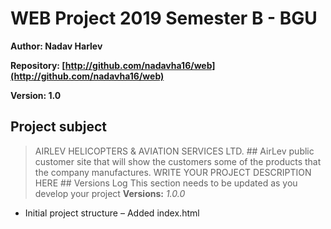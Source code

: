 # WEB Project 2019 Semester B - BGU
**Author: Nadav Harlev**

**Repository: [http://github.com/nadavha16/web](http://github.com/nadavha16/web)**

**Version: 1.0**
## Project subject
> AIRLEV HELICOPTERS & AVIATION SERVICES LTD. ## AirLev public customer site that will show the
customers some of the products that the company manufactures.
> WRITE YOUR PROJECT DESCRIPTION HERE ## Versions Log
This section needs to be updated as you develop your project
**Versions:**
*1.0.0*
- Initial project structure – Added index.html